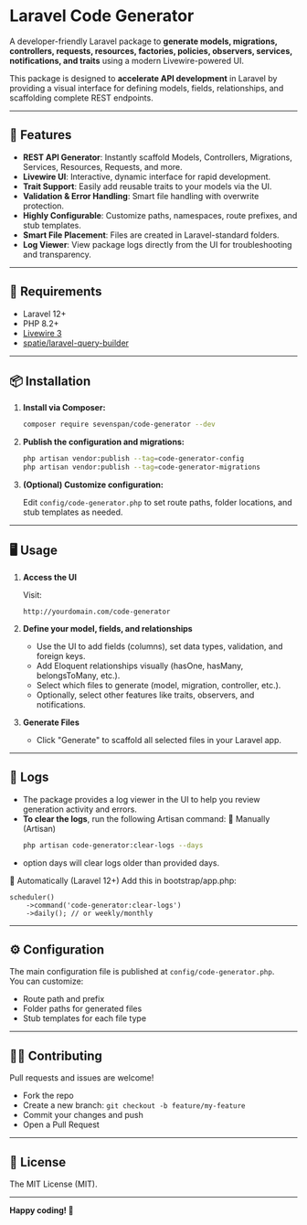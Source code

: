 # Laravel Code Generator

A developer-friendly Laravel package to **generate models, migrations, controllers, requests, resources, factories, policies, observers, services, notifications, and traits** using a modern Livewire-powered UI.

This package is designed to **accelerate API development** in Laravel by providing a visual interface for defining models, fields, relationships, and scaffolding complete REST endpoints.

---

## 🚀 Features

-   **REST API Generator**: Instantly scaffold Models, Controllers, Migrations, Services, Resources, Requests, and more.
-   **Livewire UI**: Interactive, dynamic interface for rapid development.
-   **Trait Support**: Easily add reusable traits to your models via the UI.
-   **Validation & Error Handling**: Smart file handling with overwrite protection.
-   **Highly Configurable**: Customize paths, namespaces, route prefixes, and stub templates.
-   **Smart File Placement**: Files are created in Laravel-standard folders.
-   **Log Viewer**: View package logs directly from the UI for troubleshooting and transparency.

---

## 🧩 Requirements

-   Laravel 12+
-   PHP 8.2+
-   [Livewire 3](https://livewire.laravel.com/)
-   [spatie/laravel-query-builder](https://github.com/spatie/laravel-query-builder)

---

## 📦 Installation

1. **Install via Composer:**

    ```bash
    composer require sevenspan/code-generator --dev
    ```

2. **Publish the configuration and migrations:**

    ```bash
    php artisan vendor:publish --tag=code-generator-config
    php artisan vendor:publish --tag=code-generator-migrations
    ```

3. **(Optional) Customize configuration:**

    Edit `config/code-generator.php` to set route paths, folder locations, and stub templates as needed.

---

## 🖥️ Usage

1. **Access the UI**

    Visit:

    ```
    http://yourdomain.com/code-generator
    ```

2. **Define your model, fields, and relationships**

    - Use the UI to add fields (columns), set data types, validation, and foreign keys.
    - Add Eloquent relationships visually (hasOne, hasMany, belongsToMany, etc.).
    - Select which files to generate (model, migration, controller, etc.).
    - Optionally, select other features like traits, observers, and notifications.

3. **Generate Files**

    - Click "Generate" to scaffold all selected files in your Laravel app.

---

## 📜 Logs

-   The package provides a log viewer in the UI to help you review generation activity and errors.
-   **To clear the logs**, run the following Artisan command:
🔹 Manually (Artisan)
    ```bash
    php artisan code-generator:clear-logs --days
    ```
- option days will clear logs older than provided days.

🔹 Automatically (Laravel 12+)
Add this in bootstrap/app.php:
```
scheduler()
    ->command('code-generator:clear-logs')
    ->daily(); // or weekly/monthly
```
---

## ⚙️ Configuration

The main configuration file is published at `config/code-generator.php`.  
You can customize:

-   Route path and prefix
-   Folder paths for generated files
-   Stub templates for each file type

---

## 🧑‍💻 Contributing

Pull requests and issues are welcome!

-   Fork the repo
-   Create a new branch: `git checkout -b feature/my-feature`
-   Commit your changes and push
-   Open a Pull Request

---

## 📄 License

The MIT License (MIT).

---

**Happy coding! 🚀**
